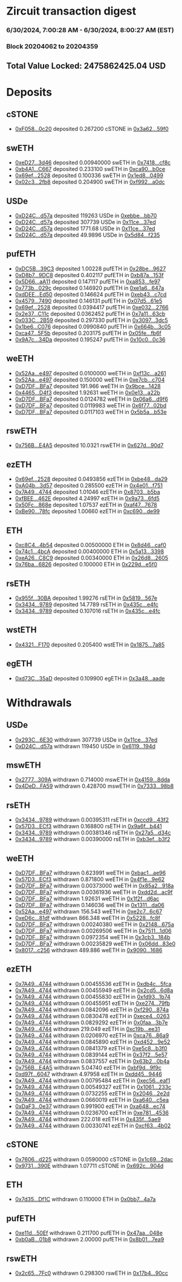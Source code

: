 # Zircuit transaction digest
### 6/30/2024, 7:00:28 AM - 6/30/2024, 8:00:27 AM (EST)
### Block 20204062 to 20204359

## Total Value Locked: 2475862425.04 USD

# Deposits
## cSTONE
- [0xF058...0c20](https://etherscan.io/address/0xF0582E0524d42C05485C1C8Bbb2C0f1506BF0c20) deposited 0.267200 cSTONE in [0x3a62...59f0](https://etherscan.io/tx/0xF0582E0524d42C05485C1C8Bbb2C0f1506BF0c20)
## swETH
- [0xeD27...3d46](https://etherscan.io/address/0xeD272b7b6e4864Ed2F851Ac288236F45499d3d46) deposited 0.00940000 swETH in [0x7418...cf8c](https://etherscan.io/tx/0xeD272b7b6e4864Ed2F851Ac288236F45499d3d46)
- [0xb4A1...C667](https://etherscan.io/address/0xb4A1D0Dd5d15DF6F24F5878af2ef30e91088C667) deposited 0.233100 swETH in [0xca90...b0ce](https://etherscan.io/tx/0xb4A1D0Dd5d15DF6F24F5878af2ef30e91088C667)
- [0x69ef...2528](https://etherscan.io/address/0x69ef4Ba56d95E5219985316f975C5300863E2528) deposited 0.100336 swETH in [0x1ed8...0499](https://etherscan.io/tx/0x69ef4Ba56d95E5219985316f975C5300863E2528)
- [0x02c3...2fb8](https://etherscan.io/address/0x02c30C3e034808cd8Fd420eE8311694A7a702fb8) deposited 0.204900 swETH in [0xf992...a0dc](https://etherscan.io/tx/0x02c30C3e034808cd8Fd420eE8311694A7a702fb8)
## USDe
- [0xD24C...d57a](https://etherscan.io/address/0xD24Cfe2d0fa81369ca6291c28ac5426e16B6d57a) deposited 119263 USDe in [0xebbe...bb70](https://etherscan.io/tx/0xD24Cfe2d0fa81369ca6291c28ac5426e16B6d57a)
- [0xD24C...d57a](https://etherscan.io/address/0xD24Cfe2d0fa81369ca6291c28ac5426e16B6d57a) deposited 307739 USDe in [0x11ce...37ed](https://etherscan.io/tx/0xD24Cfe2d0fa81369ca6291c28ac5426e16B6d57a)
- [0xD24C...d57a](https://etherscan.io/address/0xD24Cfe2d0fa81369ca6291c28ac5426e16B6d57a) deposited 1771.68 USDe in [0x11ce...37ed](https://etherscan.io/tx/0xD24Cfe2d0fa81369ca6291c28ac5426e16B6d57a)
- [0xD24C...d57a](https://etherscan.io/address/0xD24Cfe2d0fa81369ca6291c28ac5426e16B6d57a) deposited 49.9896 USDe in [0x5d84...f235](https://etherscan.io/tx/0xD24Cfe2d0fa81369ca6291c28ac5426e16B6d57a)
## pufETH
- [0xDC5B...39C3](https://etherscan.io/address/0xDC5B65d891a6accc26969320646CdD4eeec339C3) deposited 1.00228 pufETH in [0x28be...9627](https://etherscan.io/tx/0xDC5B65d891a6accc26969320646CdD4eeec339C3)
- [0xD8b7...9DC8](https://etherscan.io/address/0xD8b73cF396ce140151F33Bd61A43A1FCbA019DC8) deposited 0.402117 pufETH in [0xb87a...153f](https://etherscan.io/tx/0xD8b73cF396ce140151F33Bd61A43A1FCbA019DC8)
- [0x5D66...aA11](https://etherscan.io/address/0x5D66E9759bf95e6ca27cdE42813E44Ad3A7EaA11) deposited 0.147117 pufETH in [0xa853...fe97](https://etherscan.io/tx/0x5D66E9759bf95e6ca27cdE42813E44Ad3A7EaA11)
- [0x773b...029c](https://etherscan.io/address/0x773b98420f1e8931Cb057d54755CB8244A36029c) deposited 0.146920 pufETH in [0xe1a6...647a](https://etherscan.io/tx/0x773b98420f1e8931Cb057d54755CB8244A36029c)
- [0xdDEE...Ed50](https://etherscan.io/address/0xdDEE7338E62BE267aA970233733Ba2A3c802Ed50) deposited 0.146624 pufETH in [0xeb43...c7cd](https://etherscan.io/tx/0xdDEE7338E62BE267aA970233733Ba2A3c802Ed50)
- [0x4579...7490](https://etherscan.io/address/0x4579C73A279881D824be1498f99ed71d154D7490) deposited 0.146131 pufETH in [0x07d5...61e5](https://etherscan.io/tx/0x4579C73A279881D824be1498f99ed71d154D7490)
- [0x69ef...2528](https://etherscan.io/address/0x69ef4Ba56d95E5219985316f975C5300863E2528) deposited 0.0394417 pufETH in [0xe032...2766](https://etherscan.io/tx/0x69ef4Ba56d95E5219985316f975C5300863E2528)
- [0x2e37...C11c](https://etherscan.io/address/0x2e37C09A8E0912290f5De19FB2e075FEaaa9C11c) deposited 0.0362452 pufETH in [0x7a11...63cb](https://etherscan.io/tx/0x2e37C09A8E0912290f5De19FB2e075FEaaa9C11c)
- [0x033C...2B59](https://etherscan.io/address/0x033CfA15c7BCe959BDd73C1148F9316dA3752B59) deposited 0.297330 pufETH in [0x3097...3dc5](https://etherscan.io/tx/0x033CfA15c7BCe959BDd73C1148F9316dA3752B59)
- [0x1be6...C076](https://etherscan.io/address/0x1be6Dda854d8dCEd38A7Af5BfdA4BB5c01aaC076) deposited 0.0990840 pufETH in [0x664b...3c05](https://etherscan.io/tx/0x1be6Dda854d8dCEd38A7Af5BfdA4BB5c01aaC076)
- [0xca47...5F5b](https://etherscan.io/address/0xca47a5F66066DbaD8e7A6A34Bec0E7b17D135F5b) deposited 0.203175 pufETH in [0x05fe...fb6f](https://etherscan.io/tx/0xca47a5F66066DbaD8e7A6A34Bec0E7b17D135F5b)
- [0x9A7c...34Da](https://etherscan.io/address/0x9A7c6ef20cE808e98aff5F77Eb93416A4b8934Da) deposited 0.195247 pufETH in [0x10c0...0c36](https://etherscan.io/tx/0x9A7c6ef20cE808e98aff5F77Eb93416A4b8934Da)
## weETH
- [0x52Aa...e497](https://etherscan.io/address/0x52Aa899454998Be5b000Ad077a46Bbe360F4e497) deposited 0.0100000 weETH in [0xf13c...a261](https://etherscan.io/tx/0x52Aa899454998Be5b000Ad077a46Bbe360F4e497)
- [0x52Aa...e497](https://etherscan.io/address/0x52Aa899454998Be5b000Ad077a46Bbe360F4e497) deposited 0.150000 weETH in [0xe7cb...c704](https://etherscan.io/tx/0x52Aa899454998Be5b000Ad077a46Bbe360F4e497)
- [0xD7DF...BFa7](https://etherscan.io/address/0xD7DF7E085214743530afF339aFC420c7c720BFa7) deposited 191.966 weETH in [0x9bce...1428](https://etherscan.io/tx/0xD7DF7E085214743530afF339aFC420c7c720BFa7)
- [0x4465...D4f3](https://etherscan.io/address/0x4465aD9b779829135Ca85b2aa62Be44041C7D4f3) deposited 1.92631 weETH in [0x0e13...a22b](https://etherscan.io/tx/0x4465aD9b779829135Ca85b2aa62Be44041C7D4f3)
- [0xD7DF...BFa7](https://etherscan.io/address/0xD7DF7E085214743530afF339aFC420c7c720BFa7) deposited 0.0124782 weETH in [0x06a6...d9f6](https://etherscan.io/tx/0xD7DF7E085214743530afF339aFC420c7c720BFa7)
- [0xD7DF...BFa7](https://etherscan.io/address/0xD7DF7E085214743530afF339aFC420c7c720BFa7) deposited 0.0119983 weETH in [0x6f77...02bd](https://etherscan.io/tx/0xD7DF7E085214743530afF339aFC420c7c720BFa7)
- [0xD7DF...BFa7](https://etherscan.io/address/0xD7DF7E085214743530afF339aFC420c7c720BFa7) deposited 0.0117103 weETH in [0x5b5a...b53e](https://etherscan.io/tx/0xD7DF7E085214743530afF339aFC420c7c720BFa7)
## rswETH
- [0x756B...E4A5](https://etherscan.io/address/0x756B8893AE0A928eDefFbFE55B6c1e4C14d2E4A5) deposited 10.0321 rswETH in [0x627d...90d7](https://etherscan.io/tx/0x756B8893AE0A928eDefFbFE55B6c1e4C14d2E4A5)
## ezETH
- [0x69ef...2528](https://etherscan.io/address/0x69ef4Ba56d95E5219985316f975C5300863E2528) deposited 0.0493856 ezETH in [0xbe48...da29](https://etherscan.io/tx/0x69ef4Ba56d95E5219985316f975C5300863E2528)
- [0xA04b...3d57](https://etherscan.io/address/0xA04b6D5ddbA459966e16d1b0256ce2ebe4AE3d57) deposited 0.285500 ezETH in [0x4e01...f751](https://etherscan.io/tx/0xA04b6D5ddbA459966e16d1b0256ce2ebe4AE3d57)
- [0x7A49...4744](https://etherscan.io/address/0x7A493Be5c2ce014cD049Bf178a1ac0Db1B434744) deposited 1.01046 ezETH in [0x8703...b5ba](https://etherscan.io/tx/0x7A493Be5c2ce014cD049Bf178a1ac0Db1B434744)
- [0xfBEE...462E](https://etherscan.io/address/0xfBEE9628cd3267Be1AD552Cd7857b6FEe208462E) deposited 4.24997 ezETH in [0x9a73...6fd5](https://etherscan.io/tx/0xfBEE9628cd3267Be1AD552Cd7857b6FEe208462E)
- [0x50Fc...868e](https://etherscan.io/address/0x50FcB3a0A338b9347E7464c5b58215A52912868e) deposited 1.07537 ezETH in [0xaf47...7678](https://etherscan.io/tx/0x50FcB3a0A338b9347E7464c5b58215A52912868e)
- [0xBe90...78fc](https://etherscan.io/address/0xBe905f486a5AFC311EEF5cca184FaB073c3978fc) deposited 1.00660 ezETH in [0xc690...de99](https://etherscan.io/tx/0xBe905f486a5AFC311EEF5cca184FaB073c3978fc)
## ETH
- [0xc8C4...4b54](https://etherscan.io/address/0xc8C4F038B89E91FC27F239d9F30FDC0A75904b54) deposited 0.00500000 ETH in [0x8d46...caf0](https://etherscan.io/tx/0xc8C4F038B89E91FC27F239d9F30FDC0A75904b54)
- [0x74c1...4bcA](https://etherscan.io/address/0x74c1873E2f667Dc6497C5860B986419FC1384bcA) deposited 0.00400000 ETH in [0x5a13...3398](https://etherscan.io/tx/0x74c1873E2f667Dc6497C5860B986419FC1384bcA)
- [0xeA26...C8C9](https://etherscan.io/address/0xeA26d423f2b285D2C9C0968360571a0c954CC8C9) deposited 0.00340000 ETH in [0x26d8...2605](https://etherscan.io/tx/0xeA26d423f2b285D2C9C0968360571a0c954CC8C9)
- [0x76ba...6826](https://etherscan.io/address/0x76ba4e4b7d0Be5911deA6C7013081C40Ea7b6826) deposited 0.100000 ETH in [0x229d...e5f0](https://etherscan.io/tx/0x76ba4e4b7d0Be5911deA6C7013081C40Ea7b6826)
## rsETH
- [0x955f...30BA](https://etherscan.io/address/0x955f339D363459B0aF4AcfE8980F854bA46d30BA) deposited 1.99276 rsETH in [0x5819...567e](https://etherscan.io/tx/0x955f339D363459B0aF4AcfE8980F854bA46d30BA)
- [0x3434...9789](https://etherscan.io/address/0x34349c5569e7B846c3558961552D2202760A9789) deposited 14.7789 rsETH in [0x435c...e4fc](https://etherscan.io/tx/0x34349c5569e7B846c3558961552D2202760A9789)
- [0x3434...9789](https://etherscan.io/address/0x34349c5569e7B846c3558961552D2202760A9789) deposited 0.107016 rsETH in [0x435c...e4fc](https://etherscan.io/tx/0x34349c5569e7B846c3558961552D2202760A9789)
## wstETH
- [0x4321...F170](https://etherscan.io/address/0x432179a60D3096DD4670Ed65dbaa81259A51F170) deposited 0.205400 wstETH in [0x1875...7a85](https://etherscan.io/tx/0x432179a60D3096DD4670Ed65dbaa81259A51F170)
## egETH
- [0xd73C...35aD](https://etherscan.io/address/0xd73C53EB7c2C71CE1bAa763ca9390650611235aD) deposited 0.109900 egETH in [0x3a48...aade](https://etherscan.io/tx/0xd73C53EB7c2C71CE1bAa763ca9390650611235aD)
# Withdrawals
## USDe
- [0x293C...6E30](https://etherscan.io/address/0x293C6937D8D82e05B01335F7B33FBA0c8e256E30) withdrawn 307739 USDe in [0x11ce...37ed](https://etherscan.io/tx/0x293C6937D8D82e05B01335F7B33FBA0c8e256E30)
- [0xD24C...d57a](https://etherscan.io/address/0xD24Cfe2d0fa81369ca6291c28ac5426e16B6d57a) withdrawn 119450 USDe in [0x6119...194d](https://etherscan.io/tx/0xD24Cfe2d0fa81369ca6291c28ac5426e16B6d57a)
## mswETH
- [0x2777...309A](https://etherscan.io/address/0x27774D3608BCf5BE8835327f014986112dEB309A) withdrawn 0.714000 mswETH in [0x4159...8dda](https://etherscan.io/tx/0x27774D3608BCf5BE8835327f014986112dEB309A)
- [0x4DeD...FA59](https://etherscan.io/address/0x4DeDb6e9D58A577AC6C04fE0c74CEb2b3a34FA59) withdrawn 0.428700 mswETH in [0x7333...98b8](https://etherscan.io/tx/0x4DeDb6e9D58A577AC6C04fE0c74CEb2b3a34FA59)
## rsETH
- [0x3434...9789](https://etherscan.io/address/0x34349c5569e7B846c3558961552D2202760A9789) withdrawn 0.00395311 rsETH in [0xccd9...43f2](https://etherscan.io/tx/0x34349c5569e7B846c3558961552D2202760A9789)
- [0x57D3...ECf3](https://etherscan.io/address/0x57D3Ca64F4745B1936E34B3296238246895AECf3) withdrawn 0.168800 rsETH in [0x9a6f...b441](https://etherscan.io/tx/0x57D3Ca64F4745B1936E34B3296238246895AECf3)
- [0x3434...9789](https://etherscan.io/address/0x34349c5569e7B846c3558961552D2202760A9789) withdrawn 0.00381346 rsETH in [0x27a5...d34c](https://etherscan.io/tx/0x34349c5569e7B846c3558961552D2202760A9789)
- [0x3434...9789](https://etherscan.io/address/0x34349c5569e7B846c3558961552D2202760A9789) withdrawn 0.00390000 rsETH in [0xb3ef...b3f2](https://etherscan.io/tx/0x34349c5569e7B846c3558961552D2202760A9789)
## weETH
- [0xD7DF...BFa7](https://etherscan.io/address/0xD7DF7E085214743530afF339aFC420c7c720BFa7) withdrawn 0.623991 weETH in [0xbac1...ae96](https://etherscan.io/tx/0xD7DF7E085214743530afF339aFC420c7c720BFa7)
- [0x57D3...ECf3](https://etherscan.io/address/0x57D3Ca64F4745B1936E34B3296238246895AECf3) withdrawn 0.871800 weETH in [0x4f1e...9e62](https://etherscan.io/tx/0x57D3Ca64F4745B1936E34B3296238246895AECf3)
- [0xD7DF...BFa7](https://etherscan.io/address/0xD7DF7E085214743530afF339aFC420c7c720BFa7) withdrawn 0.00373000 weETH in [0x85a2...918a](https://etherscan.io/tx/0xD7DF7E085214743530afF339aFC420c7c720BFa7)
- [0xD7DF...BFa7](https://etherscan.io/address/0xD7DF7E085214743530afF339aFC420c7c720BFa7) withdrawn 0.00361936 weETH in [0xdd2d...ac9f](https://etherscan.io/tx/0xD7DF7E085214743530afF339aFC420c7c720BFa7)
- [0xD7DF...BFa7](https://etherscan.io/address/0xD7DF7E085214743530afF339aFC420c7c720BFa7) withdrawn 1.92631 weETH in [0x1f2f...d6ac](https://etherscan.io/tx/0xD7DF7E085214743530afF339aFC420c7c720BFa7)
- [0xD7DF...BFa7](https://etherscan.io/address/0xD7DF7E085214743530afF339aFC420c7c720BFa7) withdrawn 0.146036 weETH in [0x1311...da06](https://etherscan.io/tx/0xD7DF7E085214743530afF339aFC420c7c720BFa7)
- [0x52Aa...e497](https://etherscan.io/address/0x52Aa899454998Be5b000Ad077a46Bbe360F4e497) withdrawn 156.543 weETH in [0xe2c7...6c67](https://etherscan.io/tx/0x52Aa899454998Be5b000Ad077a46Bbe360F4e497)
- [0xeD6c...81df](https://etherscan.io/address/0xeD6cb697ce227B7b5E986DDaCed31FCDB67e81df) withdrawn 866.348 weETH in [0x5228...fc8f](https://etherscan.io/tx/0xeD6cb697ce227B7b5E986DDaCed31FCDB67e81df)
- [0xD7DF...BFa7](https://etherscan.io/address/0xD7DF7E085214743530afF339aFC420c7c720BFa7) withdrawn 0.00240380 weETH in [0x2148...675a](https://etherscan.io/tx/0xD7DF7E085214743530afF339aFC420c7c720BFa7)
- [0xD7DF...BFa7](https://etherscan.io/address/0xD7DF7E085214743530afF339aFC420c7c720BFa7) withdrawn 0.00269506 weETH in [0x7511...1d06](https://etherscan.io/tx/0xD7DF7E085214743530afF339aFC420c7c720BFa7)
- [0xD7DF...BFa7](https://etherscan.io/address/0xD7DF7E085214743530afF339aFC420c7c720BFa7) withdrawn 0.0972354 weETH in [0x3cb3...184b](https://etherscan.io/tx/0xD7DF7E085214743530afF339aFC420c7c720BFa7)
- [0xD7DF...BFa7](https://etherscan.io/address/0xD7DF7E085214743530afF339aFC420c7c720BFa7) withdrawn 0.00235829 weETH in [0x06dd...83e0](https://etherscan.io/tx/0xD7DF7E085214743530afF339aFC420c7c720BFa7)
- [0x8017...c256](https://etherscan.io/address/0x8017Ff21bc4972d84a4dfFf2141517dAeFD0c256) withdrawn 489.886 weETH in [0x9090...1686](https://etherscan.io/tx/0x8017Ff21bc4972d84a4dfFf2141517dAeFD0c256)
## ezETH
- [0x7A49...4744](https://etherscan.io/address/0x7A493Be5c2ce014cD049Bf178a1ac0Db1B434744) withdrawn 0.00455536 ezETH in [0xdb4c...5fca](https://etherscan.io/tx/0x7A493Be5c2ce014cD049Bf178a1ac0Db1B434744)
- [0x7A49...4744](https://etherscan.io/address/0x7A493Be5c2ce014cD049Bf178a1ac0Db1B434744) withdrawn 0.00455949 ezETH in [0x2cd5...6d8a](https://etherscan.io/tx/0x7A493Be5c2ce014cD049Bf178a1ac0Db1B434744)
- [0x7A49...4744](https://etherscan.io/address/0x7A493Be5c2ce014cD049Bf178a1ac0Db1B434744) withdrawn 0.00455830 ezETH in [0xfd93...1b74](https://etherscan.io/tx/0x7A493Be5c2ce014cD049Bf178a1ac0Db1B434744)
- [0x7A49...4744](https://etherscan.io/address/0x7A493Be5c2ce014cD049Bf178a1ac0Db1B434744) withdrawn 0.00455951 ezETH in [0xe274...79fb](https://etherscan.io/tx/0x7A493Be5c2ce014cD049Bf178a1ac0Db1B434744)
- [0x7A49...4744](https://etherscan.io/address/0x7A493Be5c2ce014cD049Bf178a1ac0Db1B434744) withdrawn 0.0842096 ezETH in [0xf290...874a](https://etherscan.io/tx/0x7A493Be5c2ce014cD049Bf178a1ac0Db1B434744)
- [0x7A49...4744](https://etherscan.io/address/0x7A493Be5c2ce014cD049Bf178a1ac0Db1B434744) withdrawn 0.0830478 ezETH in [0xece4...0263](https://etherscan.io/tx/0x7A493Be5c2ce014cD049Bf178a1ac0Db1B434744)
- [0x7A49...4744](https://etherscan.io/address/0x7A493Be5c2ce014cD049Bf178a1ac0Db1B434744) withdrawn 0.0829292 ezETH in [0x0faa...3b7e](https://etherscan.io/tx/0x7A493Be5c2ce014cD049Bf178a1ac0Db1B434744)
- [0x7A49...4744](https://etherscan.io/address/0x7A493Be5c2ce014cD049Bf178a1ac0Db1B434744) withdrawn 219.049 ezETH in [0xc19b...ee31](https://etherscan.io/tx/0x7A493Be5c2ce014cD049Bf178a1ac0Db1B434744)
- [0x7A49...4744](https://etherscan.io/address/0x7A493Be5c2ce014cD049Bf178a1ac0Db1B434744) withdrawn 0.0206970 ezETH in [0xca76...86a9](https://etherscan.io/tx/0x7A493Be5c2ce014cD049Bf178a1ac0Db1B434744)
- [0x7A49...4744](https://etherscan.io/address/0x7A493Be5c2ce014cD049Bf178a1ac0Db1B434744) withdrawn 0.0845890 ezETH in [0xd452...9e52](https://etherscan.io/tx/0x7A493Be5c2ce014cD049Bf178a1ac0Db1B434744)
- [0x7A49...4744](https://etherscan.io/address/0x7A493Be5c2ce014cD049Bf178a1ac0Db1B434744) withdrawn 0.0841379 ezETH in [0xe5c8...b3f0](https://etherscan.io/tx/0x7A493Be5c2ce014cD049Bf178a1ac0Db1B434744)
- [0x7A49...4744](https://etherscan.io/address/0x7A493Be5c2ce014cD049Bf178a1ac0Db1B434744) withdrawn 0.0839144 ezETH in [0x37f2...5e57](https://etherscan.io/tx/0x7A493Be5c2ce014cD049Bf178a1ac0Db1B434744)
- [0x7A49...4744](https://etherscan.io/address/0x7A493Be5c2ce014cD049Bf178a1ac0Db1B434744) withdrawn 0.0837557 ezETH in [0x63b2...0b4a](https://etherscan.io/tx/0x7A493Be5c2ce014cD049Bf178a1ac0Db1B434744)
- [0x756B...E4A5](https://etherscan.io/address/0x756B8893AE0A928eDefFbFE55B6c1e4C14d2E4A5) withdrawn 5.04740 ezETH in [0xbf9d...9f9c](https://etherscan.io/tx/0x756B8893AE0A928eDefFbFE55B6c1e4C14d2E4A5)
- [0xd97f...6047](https://etherscan.io/address/0xd97f6c391F22c628F5Db302b34110F6C30AA6047) withdrawn 4.97958 ezETH in [0xdd45...9446](https://etherscan.io/tx/0xd97f6c391F22c628F5Db302b34110F6C30AA6047)
- [0x7A49...4744](https://etherscan.io/address/0x7A493Be5c2ce014cD049Bf178a1ac0Db1B434744) withdrawn 0.00795484 ezETH in [0xec56...eaf1](https://etherscan.io/tx/0x7A493Be5c2ce014cD049Bf178a1ac0Db1B434744)
- [0x7A49...4744](https://etherscan.io/address/0x7A493Be5c2ce014cD049Bf178a1ac0Db1B434744) withdrawn 0.00549327 ezETH in [0x1061...233c](https://etherscan.io/tx/0x7A493Be5c2ce014cD049Bf178a1ac0Db1B434744)
- [0x7A49...4744](https://etherscan.io/address/0x7A493Be5c2ce014cD049Bf178a1ac0Db1B434744) withdrawn 0.0732255 ezETH in [0x2046...2e2d](https://etherscan.io/tx/0x7A493Be5c2ce014cD049Bf178a1ac0Db1B434744)
- [0x7A49...4744](https://etherscan.io/address/0x7A493Be5c2ce014cD049Bf178a1ac0Db1B434744) withdrawn 0.0660019 ezETH in [0xa640...c5ea](https://etherscan.io/tx/0x7A493Be5c2ce014cD049Bf178a1ac0Db1B434744)
- [0xDaF3...0e37](https://etherscan.io/address/0xDaF319F9B32538bAAA8D141D122494c8631b0e37) withdrawn 0.991900 ezETH in [0xa648...ec74](https://etherscan.io/tx/0xDaF319F9B32538bAAA8D141D122494c8631b0e37)
- [0x7A49...4744](https://etherscan.io/address/0x7A493Be5c2ce014cD049Bf178a1ac0Db1B434744) withdrawn 0.0236700 ezETH in [0xe781...4536](https://etherscan.io/tx/0x7A493Be5c2ce014cD049Bf178a1ac0Db1B434744)
- [0x7A49...4744](https://etherscan.io/address/0x7A493Be5c2ce014cD049Bf178a1ac0Db1B434744) withdrawn 222.018 ezETH in [0x435f...5ae9](https://etherscan.io/tx/0x7A493Be5c2ce014cD049Bf178a1ac0Db1B434744)
- [0x7A49...4744](https://etherscan.io/address/0x7A493Be5c2ce014cD049Bf178a1ac0Db1B434744) withdrawn 0.00330741 ezETH in [0xcf63...4b02](https://etherscan.io/tx/0x7A493Be5c2ce014cD049Bf178a1ac0Db1B434744)
## cSTONE
- [0x7606...d225](https://etherscan.io/address/0x760667405D82041AD9ae09a092cD08e5E547d225) withdrawn 0.0590000 cSTONE in [0x1c69...2dac](https://etherscan.io/tx/0x760667405D82041AD9ae09a092cD08e5E547d225)
- [0x9731...390E](https://etherscan.io/address/0x9731B0c8436C63cb018A9D81465EdE49EcB0390E) withdrawn 1.07711 cSTONE in [0x692c...904d](https://etherscan.io/tx/0x9731B0c8436C63cb018A9D81465EdE49EcB0390E)
## ETH
- [0x7d35...Df1C](https://etherscan.io/address/0x7d3547efcD0667fF8C1C3FaCf3A7CfADdFB8Df1C) withdrawn 0.110000 ETH in [0x0bb7...4a7a](https://etherscan.io/tx/0x7d3547efcD0667fF8C1C3FaCf3A7CfADdFB8Df1C)
## pufETH
- [0xe11d...50Ef](https://etherscan.io/address/0xe11d3C3e828b0C1D70F1ab91081cF216Ae9150Ef) withdrawn 0.211700 pufETH in [0x47aa...048e](https://etherscan.io/tx/0xe11d3C3e828b0C1D70F1ab91081cF216Ae9150Ef)
- [0xb0aB...01b8](https://etherscan.io/address/0xb0aBF7b22cf94FDAB991b8f17398a405a94701b8) withdrawn 2.00000 pufETH in [0x8b01...7ea9](https://etherscan.io/tx/0xb0aBF7b22cf94FDAB991b8f17398a405a94701b8)
## rswETH
- [0x2c65...7Fc0](https://etherscan.io/address/0x2c65456C62f849f8B0E5F354b0102E0e1FC07Fc0) withdrawn 0.298300 rswETH in [0x17b4...90cc](https://etherscan.io/tx/0x2c65456C62f849f8B0E5F354b0102E0e1FC07Fc0)
